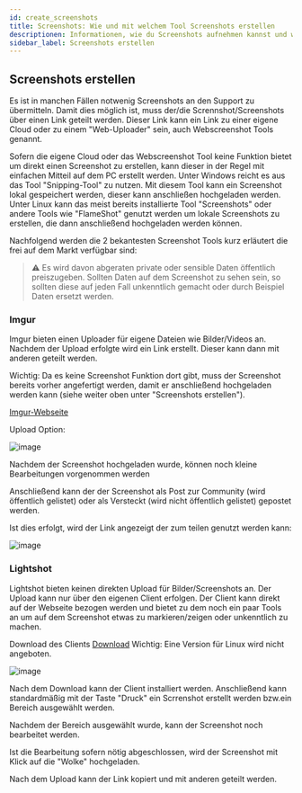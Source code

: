 ```yaml
---
id: create_screenshots
title: Screenshots: Wie und mit welchem Tool Screenshots erstellen
descriptionen: Informationen, wie du Screenshots aufnehmen kannst und welche Tools empfehlenswert sind - ZAP-Hosting.com Dokumentationen
sidebar_label: Screenshots erstellen
---
```


## Screenshots erstellen

Es ist in manchen Fällen notwenig Screenshots an den Support zu übermitteln.
Damit dies möglich ist, muss der/die Scrennshot/Screenshots über einen Link geteilt werden. 
Dieser Link kann ein Link zu einer eigene Cloud oder zu einem "Web-Uploader" sein, auch Webscreenshot Tools genannt. 

Sofern die eigene Cloud oder das Webscreenshot Tool keine Funktion bietet um direkt einen Screenshot zu erstellen, kann dieser in der Regel mit einfachen Mitteil auf dem PC erstellt werden. 
Unter Windows reicht es aus das Tool "Snipping-Tool" zu nutzen. Mit diesem Tool kann ein Screenshot lokal gespeichert werden, dieser kann anschließen hochgeladen werden. 
Unter Linux kann das meist bereits installierte Tool "Screenshots" oder andere Tools wie "FlameShot" genutzt werden um lokale Screenshots zu erstellen, die dann anschließend hochgeladen werden können.


Nachfolgend werden die 2 bekantesten Screenshot Tools kurz erläutert die frei auf dem Markt verfügbar sind:

> ⚠️ Es wird davon abgeraten private oder sensible Daten öffentlich preiszugeben. Sollten Daten auf dem Screenshot zu sehen sein, so sollten diese auf jeden Fall unkenntlich gemacht oder durch Beispiel Daten ersetzt werden.


### Imgur

Imgur bieten einen Uploader für eigene Dateien wie Bilder/Videos an. 
Nachdem der Upload erfolgte wird ein Link erstellt. 
Dieser kann dann mit anderen geteilt werden. 

Wichtig: Da es keine Screenshot Funktion dort gibt, muss der Screenshot bereits vorher angefertigt werden, damit er anschließend hochgeladen werden kann (siehe weiter oben unter "Screenshots erstellen").

[Imgur-Webseite](https://imgur.com/upload)

Upload Option:

![image](https://user-images.githubusercontent.com/13604413/159170265-740e9052-41fc-43c3-9b3b-d4ce3725239f.png)

Nachdem der Screenshot hochgeladen wurde, können noch kleine Bearbeitungen vorgenommen werden

Anschließend kann der der Screenshot als Post zur Community (wird öffentlich gelistet) oder als Versteckt (wird nicht öffentlich gelistet) gepostet werden. 

Ist dies erfolgt, wird der Link angezeigt der zum teilen genutzt werden kann:

![image](https://user-images.githubusercontent.com/13604413/159170268-ee36e695-4354-439e-b98f-5a6ab953f935.png)

### Lightshot

Lightshot bieten keinen direkten Upload für Bilder/Screenshots an. Der Upload kann nur über den eigenen Client erfolgen. 
Der Client kann direkt auf der Webseite bezogen werden und bietet zu dem noch ein paar Tools an um auf dem Screenshot etwas zu markieren/zeigen oder unkenntlich zu machen. 

Download des Clients [Download](https://app.prntscr.com/en/)
Wichtig: Eine Version für Linux wird nicht angeboten. 

![image](https://user-images.githubusercontent.com/13604413/159170271-13f1373f-b5e2-4c8a-8546-bf0f0359daaf.png)

Nach dem Download kann der Client installiert werden. 
Anschließend kann standardmäßig mit der Taste "Druck" ein Scrrenshot erstellt werden bzw.ein Bereich ausgewählt werden. 

Nachdem der Bereich ausgewählt wurde, kann der Screenshot noch bearbeitet werden. 

Ist die Bearbeitung sofern nötig abgeschlossen, wird der Screenshot mit Klick auf die "Wolke" hochgeladen. 

Nach dem Upload kann der Link kopiert und mit anderen geteilt werden.


